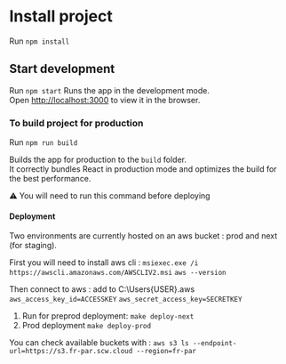# Install project

Run `npm install`

## Start development

Run `npm start`
Runs the app in the development mode.\
Open [http://localhost:3000](http://localhost:3000) to view it in the browser.

### To build project for production

Run `npm run build`

Builds the app for production to the `build` folder.\
It correctly bundles React in production mode and optimizes the build for the best performance.

⚠️ You will need to run this command before deploying

#### Deployment

Two environments are currently hosted on an aws bucket : prod and next (for staging).

First you will need to install aws cli :
`msiexec.exe /i https://awscli.amazonaws.com/AWSCLIV2.msi`
`aws --version`

Then connect to aws : add to C:\Users\{USER}\.aws
`aws_access_key_id=ACCESSKEY`
`aws_secret_access_key=SECRETKEY`

1. Run for preprod deployment:
    `make deploy-next`
2. Prod deployment
    `make deploy-prod`


You can check available buckets with :
    `aws s3 ls --endpoint-url=https://s3.fr-par.scw.cloud --region=fr-par`
